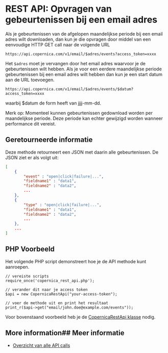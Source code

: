 # REST API: Opvragen van gebeurtenissen bij een email adres

Als je gebeurtenissen van de afgelopen maandelijkse periode bij een email
adres wilt downloaden, dan kun je die opvragen door middel van een eenvoudige
HTTP GET call naar de volgende URL

`https://api.copernica.com/v1/email/$adres/events?access_token=xxxx`

Het `$adres` moet je vervangen door het email adres waarvoor je de gebeurtenissen
wilt hebben. Als je voor een eerdere maandelijkse periode gebeurtenissen 
bij een email adres wilt hebben dan kun je een start datum aan de URL
toevoegen.

`https://api.copernica.com/v1/email/$adres/events/$datum?access_token=xxxx`

waarbij $datum de form heeft van jjjj-mm-dd.

Merk op: Momenteel kunnen gebeurtenissen gedownload worden per maandelijkse
periode. Deze periode kan echter gewijzigd worden wanneer performance dit
vereist.


## Geretourneerde informatie

Deze methode retourneert een JSON met daarin alle gebeurtenissen. De JSON
ziet er als volgt uit:

```json
[
    {
        "event" : "open|click|failure|...",
        "fieldname1" : "data1",
        "fieldname2" : "data2",
        ...
    },
    {
        "type" : "open|click|failure|...",
        "fieldname1" : "data1",
        "fieldname2" : "data2",
        ...
    },
    ...
]
```


## PHP Voorbeeld

Het volgende PHP script demonstreert hoe je de API methode kunt aanroepen.

    // vereiste scripts
    require_once('copernica_rest_api.php');
    
    // verander dit naar je access token
    $api = new CopernicaRestApi("your-access-token");

    // voer de methode uit en print het resultaat
    print_r($api->get("email/john.doe@example.com/events"));

Voor bovenstaand voorbeeld heb je de [CopernicaRestApi klasse](rest-php) nodig.


## More information## Meer informatie

* [Overzicht van alle API calls](rest-api)
